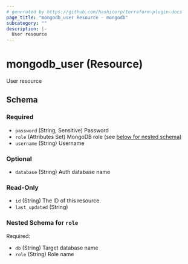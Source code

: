 ```yaml
---
# generated by https://github.com/hashicorp/terraform-plugin-docs
page_title: "mongodb_user Resource - mongodb"
subcategory: ""
description: |-
  User resource
---
```


# mongodb_user (Resource)

User resource



<!-- schema generated by tfplugindocs -->
## Schema

### Required

- `password` (String, Sensitive) Password
- `role` (Attributes Set) MongoDB role (see [below for nested schema](#nestedatt--role))
- `username` (String) Username

### Optional

- `database` (String) Auth database name

### Read-Only

- `id` (String) The ID of this resource.
- `last_updated` (String)

<a id="nestedatt--role"></a>
### Nested Schema for `role`

Required:

- `db` (String) Target database name
- `role` (String) Role name
